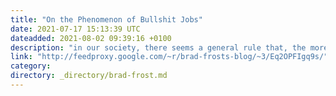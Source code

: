 ```yaml
---
title: "On the Phenomenon of Bullshit Jobs"
date: 2021-07-17 15:13:39 UTC
dateadded: 2021-08-02 09:39:16 +0100
description: "in our society, there seems a general rule that, the more obviously one’s work benefits other people, the less one is likely to be paid for it Source: STRIKE! Magazine – On the Phenomenon of Bullshit Jobs"
link: "http://feedproxy.google.com/~r/brad-frosts-blog/~3/Eq2OPFIgq9s/"
category:
directory: _directory/brad-frost.md
---
```

